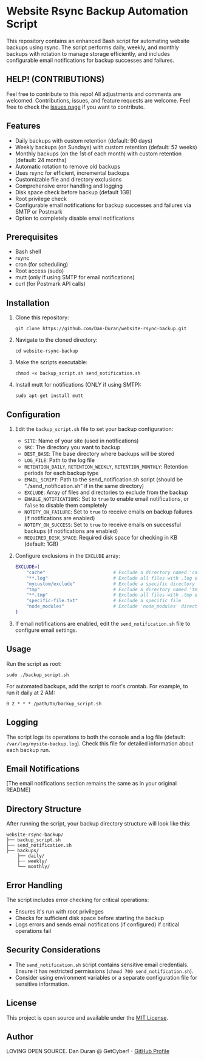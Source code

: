 # Website Rsync Backup Automation Script

This repository contains an enhanced Bash script for automating website backups using rsync. The script performs daily, weekly, and monthly backups with rotation to manage storage efficiently, and includes configurable email notifications for backup successes and failures.

## HELP! (CONTRIBUTIONS)

Feel free to contribute to this repo! All adjustments and comments are welcomed. Contributions, issues, and feature requests are welcome. Feel free to check the [issues page](https://github.com/Dan-Duran/website-rsync-backup/issues) if you want to contribute.

## Features

- Daily backups with custom retention (default: 90 days)
- Weekly backups (on Sundays) with custom retention (default: 52 weeks)
- Monthly backups (on the 1st of each month) with custom retention (default: 24 months)
- Automatic rotation to remove old backups
- Uses rsync for efficient, incremental backups
- Customizable file and directory exclusions
- Comprehensive error handling and logging
- Disk space check before backup (default 1GB)
- Root privilege check
- Configurable email notifications for backup successes and failures via SMTP or Postmark
- Option to completely disable email notifications

## Prerequisites

- Bash shell
- rsync
- cron (for scheduling)
- Root access (sudo)
- mutt (only if using SMTP for email notifications)
- curl (for Postmark API calls)

## Installation

1. Clone this repository:
   ```
   git clone https://github.com/Dan-Duran/website-rsync-backup.git
   ```
2. Navigate to the cloned directory:
   ```
   cd website-rsync-backup
   ```
3. Make the scripts executable:
   ```
   chmod +x backup_script.sh send_notification.sh
   ```
4. Install mutt for notifications (ONLY if using SMTP):
   ```
   sudo apt-get install mutt
   ```

## Configuration

1. Edit the `backup_script.sh` file to set your backup configuration:
   - `SITE`: Name of your site (used in notifications)
   - `SRC`: The directory you want to backup
   - `DEST_BASE`: The base directory where backups will be stored
   - `LOG_FILE`: Path to the log file
   - `RETENTION_DAILY`, `RETENTION_WEEKLY`, `RETENTION_MONTHLY`: Retention periods for each backup type
   - `EMAIL_SCRIPT`: Path to the send_notification.sh script (should be "./send_notification.sh" if in the same directory)
   - `EXCLUDE`: Array of files and directories to exclude from the backup
   - `ENABLE_NOTIFICATIONS`: Set to `true` to enable email notifications, or `false` to disable them completely
   - `NOTIFY_ON_FAILURE`: Set to `true` to receive emails on backup failures (if notifications are enabled)
   - `NOTIFY_ON_SUCCESS`: Set to `true` to receive emails on successful backups (if notifications are enabled)
   - `REQUIRED_DISK_SPACE`: Required disk space for checking in KB (default: 1GB)

2. Configure exclusions in the `EXCLUDE` array:
   ```bash
   EXCLUDE=(
       "cache"                         # Exclude a directory named 'cache' anywhere in the backup
       "**.log"                        # Exclude all files with .log extension in any directory
       "mycustom/exclude"              # Exclude a specific directory
       "tmp"                           # Exclude a directory named 'tmp' anywhere in the backup
       "**.tmp"                        # Exclude all files with .tmp extension in any directory
       "specific-file.txt"             # Exclude a specific file
       "node_modules"                  # Exclude 'node_modules' directories anywhere in the backup
   )
   ```

3. If email notifications are enabled, edit the `send_notification.sh` file to configure email settings.

## Usage

Run the script as root:

```
sudo ./backup_script.sh
```

For automated backups, add the script to root's crontab. For example, to run it daily at 2 AM:

```
0 2 * * * /path/to/backup_script.sh
```

## Logging

The script logs its operations to both the console and a log file (default: `/var/log/mysite-backup.log`). Check this file for detailed information about each backup run.

## Email Notifications

[The email notifications section remains the same as in your original README]

## Directory Structure

After running the script, your backup directory structure will look like this:

```
website-rsync-backup/
├── backup_script.sh
├── send_notification.sh
├── backups/
    ├── daily/
    ├── weekly/
    └── monthly/
```

## Error Handling

The script includes error checking for critical operations:
- Ensures it's run with root privileges
- Checks for sufficient disk space before starting the backup
- Logs errors and sends email notifications (if configured) if critical operations fail

## Security Considerations

- The `send_notification.sh` script contains sensitive email credentials. Ensure it has restricted permissions (`chmod 700 send_notification.sh`).
- Consider using environment variables or a separate configuration file for sensitive information.

## License

This project is open source and available under the [MIT License](LICENSE).

## Author

LOVING OPEN SOURCE. Dan Duran @ GetCyber! - [GitHub Profile](https://github.com/Dan-Duran)

